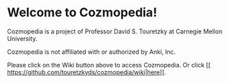 # Welcome to Cozmopedia!

Cozmopedia is a project of Professor David S. Touretzky at Carnegie Mellon University.

Cozmopedia is not affiliated with or authorized by Anki, Inc.

Please click on the Wiki button above to access Cozmopedia. Or click [[
https://github.com/touretzkyds/cozmopedia/wiki|here]].
